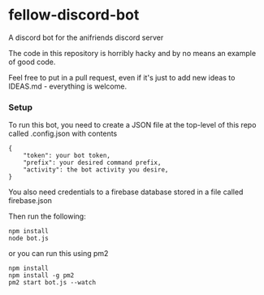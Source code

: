 # fellow-discord-bot

A discord bot for the anifriends discord server

The code in this repository is horribly hacky and by no means an example of good code.

Feel free to put in a pull request, even if it's just to add new ideas to IDEAS.md - everything is welcome.

### Setup

To run this bot, you need to create a JSON file at the top-level of this repo called .config.json with contents
```
{
    "token": your bot token,
    "prefix": your desired command prefix,
    "activity": the bot activity you desire,
}
```

You also need credentials to a firebase database stored in a file called firebase.json

Then run the following:
```
npm install
node bot.js
```

or you can run this using pm2
```
npm install
npm install -g pm2
pm2 start bot.js --watch
```
